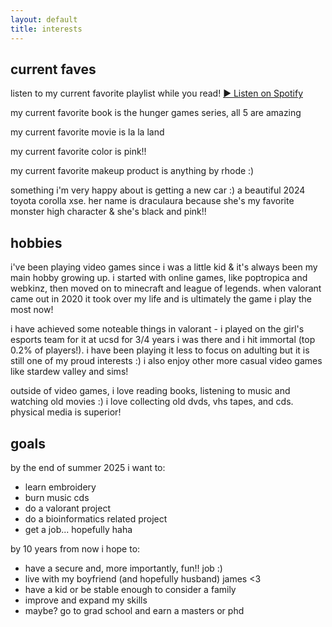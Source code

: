 ```yaml
---
layout: default
title: interests
---
```


## current faves

listen to my current favorite playlist while you read!
<a href="https://open.spotify.com/playlist/your-playlist-id" target="_blank" class="spotify-button">
  ▶ Listen on Spotify
</a>


my current favorite book is the hunger games series, all 5 are amazing

my current favorite movie is la la land

my current favorite color is pink!!

my current favorite makeup product is anything by rhode :)

something i'm very happy about is getting a new car :) a beautiful 2024 toyota corolla xse. her name is draculaura because she's my favorite monster high character & she's black and pink!!

## hobbies

i've been playing video games since i was a little kid & it's always been my main hobby growing up. i started with online games, like poptropica and webkinz, then moved on to minecraft and league of legends. when valorant came out in 2020 it took over my life and is ultimately the game i play the most now!

i have achieved some noteable things in valorant - i played on the girl's esports team for it at ucsd for 3/4 years i was there and i hit immortal (top 0.2% of players!). i have been playing it less to focus on adulting but it is still one of my proud interests :)
i also enjoy other more casual video games like stardew valley and sims!

outside of video games, i love reading books, listening to music and watching old movies :) i love collecting old dvds, vhs tapes, and cds. physical media is superior!

## goals

by the end of summer 2025 i want to:

- learn embroidery
- burn music cds
- do a valorant project
- do a bioinformatics related project
- get a job... hopefully haha

by 10 years from now i hope to:

- have a secure and, more importantly, fun!! job :) 
- live with my boyfriend (and hopefully husband) james <3 
- have a kid or be stable enough to consider a family
- improve and expand my skills
- maybe? go to grad school and earn a masters or phd 